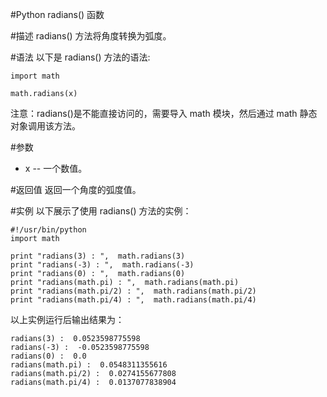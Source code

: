 #Python radians() 函数


#描述
radians() 方法将角度转换为弧度。

#语法
以下是 radians() 方法的语法:

```
import math

math.radians(x)
```

注意：radians()是不能直接访问的，需要导入 math 模块，然后通过 math 静态对象调用该方法。

#参数
- x -- 一个数值。

#返回值
返回一个角度的弧度值。

#实例
以下展示了使用 radians() 方法的实例：

```
#!/usr/bin/python
import math

print "radians(3) : ",  math.radians(3)
print "radians(-3) : ",  math.radians(-3)
print "radians(0) : ",  math.radians(0)
print "radians(math.pi) : ",  math.radians(math.pi)
print "radians(math.pi/2) : ",  math.radians(math.pi/2)
print "radians(math.pi/4) : ",  math.radians(math.pi/4)
```

以上实例运行后输出结果为：

```
radians(3) :  0.0523598775598
radians(-3) :  -0.0523598775598
radians(0) :  0.0
radians(math.pi) :  0.0548311355616
radians(math.pi/2) :  0.0274155677808
radians(math.pi/4) :  0.0137077838904
```